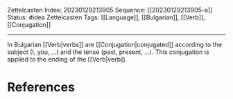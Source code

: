 Zettelcasten Index: 20230129213905
Sequence: [[20230129213905-a]]
Status: #idea
Zettelcasten Tags: [[Language]], [[Bulgarian]], [[Verb]], [[Conjugation]]

---

In Bulgarian [[Verb|verbs]] are [[Conjugation|conjugated]] according to the subject (I, you, ...) and the tense (past, present, ...). This conjugation is applied to the ending of the [[Verb|verb]].

# References